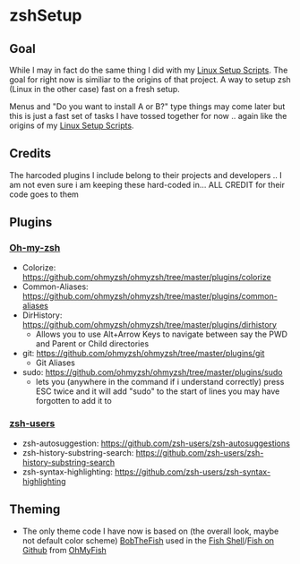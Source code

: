 # zshSetup

## Goal

While I may in fact do the same thing I did with my [Linux Setup Scripts](https://github.com/Xmetalfanx/linuxSetup).  The goal for right now is similiar to the origins of that project.  A way to setup zsh (Linux in the other case) fast on a fresh setup.

Menus and "Do you want to install A or B?" type things may come later but this is just a fast set of tasks I have tossed together for now .. again like the origins of my [Linux Setup Scripts](https://github.com/Xmetalfanx/linuxSetup).

## Credits

The harcoded plugins I include belong to their projects and developers .. I am not even sure i am keeping these hard-coded in... ALL CREDIT for their code goes to them 

## Plugins

### [Oh-my-zsh](https://github.com/ohmyzsh/ohmyzsh)

- Colorize: https://github.com/ohmyzsh/ohmyzsh/tree/master/plugins/colorize
- Common-Aliases: https://github.com/ohmyzsh/ohmyzsh/tree/master/plugins/common-aliases
- DirHistory: https://github.com/ohmyzsh/ohmyzsh/tree/master/plugins/dirhistory
  - Allows you to use Alt+Arrow Keys to navigate between say the PWD and Parent or Child directories 
- git: https://github.com/ohmyzsh/ohmyzsh/tree/master/plugins/git 
  - Git Aliases
- sudo: https://github.com/ohmyzsh/ohmyzsh/tree/master/plugins/sudo
  - lets you (anywhere in the command if i understand correctly) press ESC twice and it will add "sudo" to the start of lines you may have forgotten to add it to

### [zsh-users](https://github.com/zsh-users)

- zsh-autosuggestion: https://github.com/zsh-users/zsh-autosuggestions
- zsh-history-substring-search: https://github.com/zsh-users/zsh-history-substring-search
- zsh-syntax-highlighting: https://github.com/zsh-users/zsh-syntax-highlighting

## Theming
- The only theme code I have now is based on (the overall look, maybe not default color scheme) [BobTheFish](https://github.com/oh-my-fish/theme-bobthefish) used in the [Fish Shell](https://fishshell.com/)/[Fish on Github](https://github.com/fish-shell/fish-shell) from [OhMyFish](https://github.com/oh-my-fish/oh-my-fish)